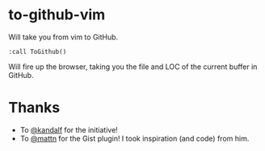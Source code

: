 to-github-vim
=============

Will take you from vim to GitHub.

```
:call ToGithub()
```

Will fire up the browser, taking you the file and LOC of the current buffer in GitHub.

Thanks
======

* To [@kandalf](https://github.com/kandalf/) for the initiative!
* To [@mattn](https://github.com/mattn/) for the Gist plugin! I took inspiration (and code) from him.
